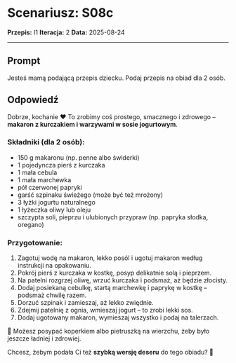 ﻿# Scenariusz: S08c
**Przepis:** I1
**Iteracja:** 2
**Data:** 2025-08-24

---

## Prompt
Jesteś mamą podającą przepis dziecku. Podaj przepis na obiad dla 2 osób.


## Odpowiedź
Dobrze, kochanie ❤️ To zrobimy coś prostego, smacznego i zdrowego – **makaron z kurczakiem i warzywami w sosie jogurtowym**.

### Składniki (dla 2 osób):

* 150 g makaronu (np. penne albo świderki)
* 1 pojedyncza pierś z kurczaka
* 1 mała cebula
* 1 mała marchewka
* pół czerwonej papryki
* garść szpinaku świeżego (może być też mrożony)
* 3 łyżki jogurtu naturalnego
* 1 łyżeczka oliwy lub oleju
* szczypta soli, pieprzu i ulubionych przypraw (np. papryka słodka, oregano)

### Przygotowanie:

1. Zagotuj wodę na makaron, lekko posól i ugotuj makaron według instrukcji na opakowaniu.
2. Pokrój pierś z kurczaka w kostkę, posyp delikatnie solą i pieprzem.
3. Na patelni rozgrzej oliwę, wrzuć kurczaka i podsmaż, aż będzie złocisty.
4. Dodaj posiekaną cebulkę, startą marchewkę i paprykę w kostkę – podsmaż chwilę razem.
5. Dorzuć szpinak i zamieszaj, aż lekko zwiędnie.
6. Zdejmij patelnię z ognia, wmieszaj jogurt – to zrobi lekki sos.
7. Dodaj ugotowany makaron, wymieszaj wszystko i podaj na talerzach.

🌿 Możesz posypać koperkiem albo pietruszką na wierzchu, żeby było jeszcze ładniej i zdrowiej.

Chcesz, żebym podała Ci też **szybką wersję deseru** do tego obiadu? 🍓
